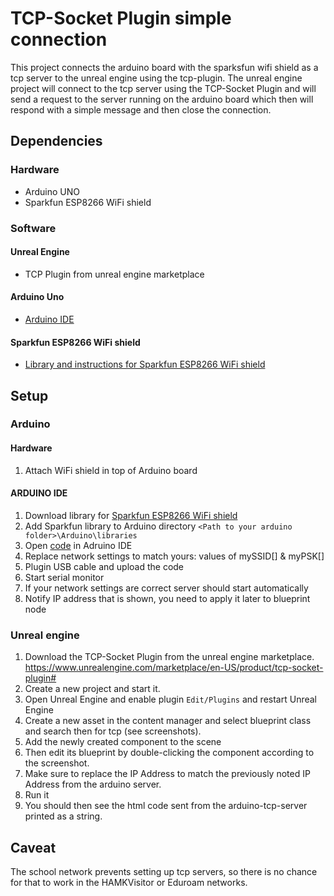 # TCP-Socket Plugin simple connection
This project connects the arduino board with the sparksfun wifi shield as a tcp server to the unreal engine using the tcp-plugin. The unreal engine project will connect to the tcp server using the TCP-Socket Plugin and will send a request to the server running on the arduino board which then will respond with a simple message and then close the connection.

## Dependencies
### Hardware
* Arduino UNO
* Sparkfun ESP8266 WiFi shield

### Software

#### Unreal Engine
* TCP Plugin from unreal engine marketplace

#### Arduino Uno
* [Arduino IDE](https://www.arduino.cc/en/software)

#### Sparkfun ESP8266 WiFi shield
* [Library and instructions for Sparkfun ESP8266 WiFi shield](https://learn.sparkfun.com/tutorials/esp8266-wifi-shield-hookup-guide?_ga=2.232777183.154801248.1606463257-1158639612.1605182896#installing-the-esp8266-at-library)

## Setup

### Arduino

#### Hardware
1. Attach WiFi shield in top of Arduino board

#### ARDUINO IDE
1. Download library for [Sparkfun ESP8266 WiFi shield](https://learn.sparkfun.com/tutorials/esp8266-wifi-shield-hookup-guide?_ga=2.232777183.154801248.1606463257-1158639612.1605182896#installing-the-esp8266-at-library)
2. Add Sparkfun library to Arduino directory `<Path to your arduino folder>\Arduino\libraries`
3. Open [code](https://github.com/HAMK-ICT-Project8/arduino-scripts/blob/main/Socketer/Wireless%20Potentiometer/wifiPotTimer.ino) in Adruino IDE
4. Replace network settings to match yours: values of mySSID[] & myPSK[]
4. Plugin USB cable and upload the code
5. Start serial monitor
6. If your network settings are correct server should start automatically
7. Notify IP address that is shown, you need to apply it later to blueprint node

### Unreal engine
1. Download the TCP-Socket Plugin from the unreal engine marketplace. https://www.unrealengine.com/marketplace/en-US/product/tcp-socket-plugin#
2. Create a new project and start it.
3. Open Unreal Engine and enable plugin `Edit/Plugins` and restart Unreal Engine
4. Create a new asset in the content manager and select blueprint class and search then for tcp (see screenshots).
5. Add the newly created component to the scene
6. Then edit its blueprint by double-clicking the component according to the screenshot.
7. Make sure to replace the IP Address to match the previously noted IP Address from the arduino server.
8. Run it
9. You should then see the html code sent from the arduino-tcp-server printed as a string.

## Caveat
The school network prevents setting up tcp servers, so there is no chance for that to work in the HAMKVisitor or Eduroam networks.
